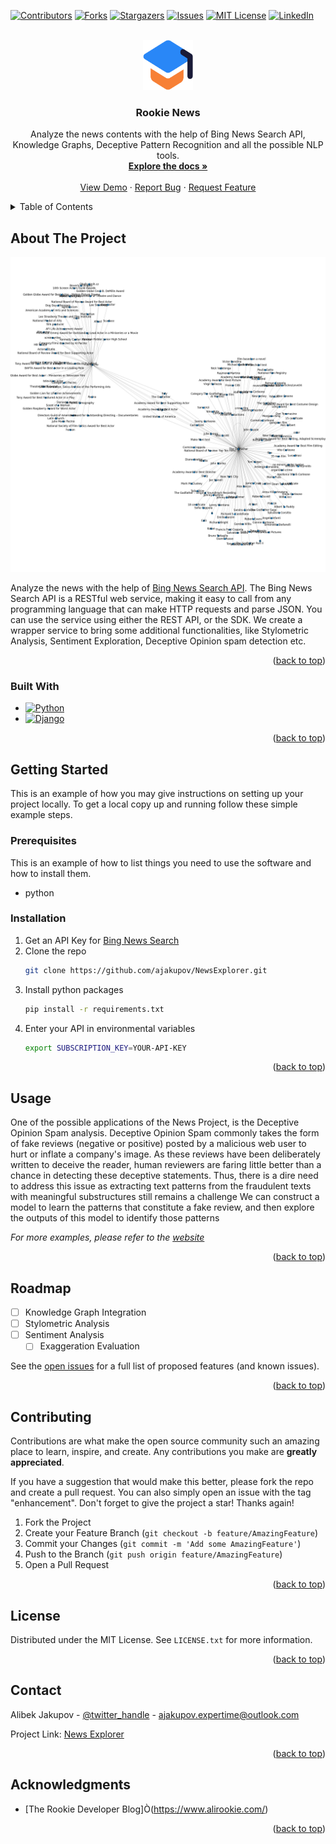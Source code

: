 <a name="readme-top"></a>


<!-- PROJECT SHIELDS -->
<!--
*** I'm using markdown "reference style" links for readability.
*** Reference links are enclosed in brackets [ ] instead of parentheses ( ).
*** See the bottom of this document for the declaration of the reference variables
*** for contributors-url, forks-url, etc. This is an optional, concise syntax you may use.
*** https://www.markdownguide.org/basic-syntax/#reference-style-links
-->
[![Contributors][contributors-shield]][contributors-url]
[![Forks][forks-shield]][forks-url]
[![Stargazers][stars-shield]][stars-url]
[![Issues][issues-shield]][issues-url]
[![MIT License][license-shield]][license-url]
[![LinkedIn][linkedin-shield]][linkedin-url]



<!-- PROJECT LOGO -->
<br />
<div align="center">
  <a href="https://github.com/github_username/repo_name">
    <img src="images/logo-news.png" alt="Logo" width="80" height="80">
  </a>

<h3 align="center">Rookie News</h3>

  <p align="center">
    Analyze the news contents with the help of Bing News Search API, Knowledge Graphs, Deceptive Pattern Recognition and
    all the possible NLP tools.
    <br />
    <a href="https://github.com/ajakupov/NewsExplorer"><strong>Explore the docs »</strong></a>
    <br />
    <br />
    <a href="https://github.com/ajakupov/NewsExplorer">View Demo</a>
    ·
    <a href="https://github.com/ajakupov/NewsExplorer/issues">Report Bug</a>
    ·
    <a href="https://github.com/ajakupov/NewsExplorer/issues">Request Feature</a>
  </p>
</div>



<!-- TABLE OF CONTENTS -->
<details>
  <summary>Table of Contents</summary>
  <ol>
    <li>
      <a href="#about-the-project">About The Project</a>
      <ul>
        <li><a href="#built-with">Built With</a></li>
      </ul>
    </li>
    <li>
      <a href="#getting-started">Getting Started</a>
      <ul>
        <li><a href="#prerequisites">Prerequisites</a></li>
        <li><a href="#installation">Installation</a></li>
      </ul>
    </li>
    <li><a href="#usage">Usage</a></li>
    <li><a href="#roadmap">Roadmap</a></li>
    <li><a href="#contributing">Contributing</a></li>
    <li><a href="#license">License</a></li>
    <li><a href="#contact">Contact</a></li>
    <li><a href="#acknowledgments">Acknowledgments</a></li>
  </ol>
</details>



<!-- ABOUT THE PROJECT -->
## About The Project

[![Product Name Screen Shot][product-screenshot]](https://example.com)

Analyze the news with the help of [Bing News Search API](https://learn.microsoft.com/en-us/azure/cognitive-services/bing-news-search/search-the-web?WT.mc_id=AI-MVP-5003429).
The Bing News Search API is a RESTful web service, making it easy to call from any programming language that can make HTTP requests and parse JSON. 
You can use the service using either the REST API, or the SDK.
We create a wrapper service to bring some additional functionalities, like Stylometric Analysis, Sentiment Exploration, Deceptive Opinion spam detection etc.


<p align="right">(<a href="#readme-top">back to top</a>)</p>



### Built With

* [![Python][Python-logo]][Python-url]
* [![Django][Django-logo]][Django-url]


<p align="right">(<a href="#readme-top">back to top</a>)</p>



<!-- GETTING STARTED -->
## Getting Started

This is an example of how you may give instructions on setting up your project locally.
To get a local copy up and running follow these simple example steps.

### Prerequisites

This is an example of how to list things you need to use the software and how to install them.
* python

### Installation

1. Get an API Key for [Bing News Search](https://learn.microsoft.com/en-us/azure/cognitive-services/bing-news-search/search-the-web?WT.mc_id=AI-MVP-5003429)
2. Clone the repo
   ```sh
   git clone https://github.com/ajakupov/NewsExplorer.git
   ```
3. Install python packages
   ```sh
   pip install -r requirements.txt
   ```
4. Enter your API in environmental variables
   ```sh
   export SUBSCRIPTION_KEY=YOUR-API-KEY
   ```

<p align="right">(<a href="#readme-top">back to top</a>)</p>



<!-- USAGE EXAMPLES -->
## Usage

One of the possible applications of the News Project, is the Deceptive Opinion Spam analysis. 
Deceptive Opinion Spam commonly takes the form of fake reviews (negative or positive) posted by a malicious web user to hurt or inflate a company's image. 
As these reviews have been deliberately written to deceive the reader, human reviewers are faring little better than a chance in detecting these deceptive statements. 
Thus, there is a dire need to address this issue as extracting text patterns from the fraudulent texts with meaningful substructures still remains a challenge
We can construct a model to learn the patterns that constitute a fake review, and then explore the outputs of this model to identify those patterns

_For more examples, please refer to the [website](https://www.alirookie.com)_

<p align="right">(<a href="#readme-top">back to top</a>)</p>



<!-- ROADMAP -->
## Roadmap

- [ ] Knowledge Graph Integration
- [ ] Stylometric Analysis
- [ ] Sentiment Analysis
    - [ ] Exaggeration Evaluation

See the [open issues](https://github.com/ajakupov/NewsExplorer/issues) for a full list of proposed features (and known issues).

<p align="right">(<a href="#readme-top">back to top</a>)</p>



<!-- CONTRIBUTING -->
## Contributing

Contributions are what make the open source community such an amazing place to learn, inspire, and create. Any contributions you make are **greatly appreciated**.

If you have a suggestion that would make this better, please fork the repo and create a pull request. You can also simply open an issue with the tag "enhancement".
Don't forget to give the project a star! Thanks again!

1. Fork the Project
2. Create your Feature Branch (`git checkout -b feature/AmazingFeature`)
3. Commit your Changes (`git commit -m 'Add some AmazingFeature'`)
4. Push to the Branch (`git push origin feature/AmazingFeature`)
5. Open a Pull Request

<p align="right">(<a href="#readme-top">back to top</a>)</p>



<!-- LICENSE -->
## License

Distributed under the MIT License. See `LICENSE.txt` for more information.

<p align="right">(<a href="#readme-top">back to top</a>)</p>



<!-- CONTACT -->
## Contact

Alibek Jakupov - [@twitter_handle](https://twitter.com/ajakupov1) - ajakupov.expertime@outlook.com

Project Link: [News Explorer](https://github.com/ajakupov/NewsExplorer)

<p align="right">(<a href="#readme-top">back to top</a>)</p>



<!-- ACKNOWLEDGMENTS -->
## Acknowledgments

* [The Rookie Developer Blog]Ò(https://www.alirookie.com/)

<p align="right">(<a href="#readme-top">back to top</a>)</p>



<!-- MARKDOWN LINKS & IMAGES -->
<!-- https://www.markdownguide.org/basic-syntax/#reference-style-links -->
[contributors-shield]: https://img.shields.io/github/contributors/ajakupov/NewsExplorer.svg?style=for-the-badge
[contributors-url]: https://github.com/ajakupov/NewsExplorer/graphs/contributors
[forks-shield]: https://img.shields.io/github/forks/ajakupov/NewsExplorer.svg?style=for-the-badge
[forks-url]: https://github.com/ajakupov/NewsExplorer/network/members
[stars-shield]: https://img.shields.io/github/stars/ajakupov/NewsExplorer.svg?style=for-the-badge
[stars-url]: https://github.com/ajakupov/NewsExplorer/stargazers
[issues-shield]: https://img.shields.io/github/issues/ajakupov/NewsExplorer.svg?style=for-the-badge
[issues-url]: https://github.com/ajakupov/NewsExplorer/issues
[license-shield]: https://img.shields.io/github/license/ajakupov/NewsExplorer.svg?style=for-the-badge
[license-url]: https://github.com/ajakupov/NewsExplorer/blob/main/LICENSE
[linkedin-shield]: https://img.shields.io/badge/-LinkedIn-black.svg?style=for-the-badge&logo=linkedin&colorB=555
[linkedin-url]: https://www.linkedin.com/in/alibek-jakupov-30305b61/
[product-screenshot]: images/screenshot.png
[Next.js]: https://img.shields.io/badge/next.js-000000?style=for-the-badge&logo=nextdotjs&logoColor=white
[Next-url]: https://nextjs.org/
[React.js]: https://img.shields.io/badge/React-20232A?style=for-the-badge&logo=react&logoColor=61DAFB
[React-url]: https://reactjs.org/
[Vue.js]: https://img.shields.io/badge/Vue.js-35495E?style=for-the-badge&logo=vuedotjs&logoColor=4FC08D
[Vue-url]: https://vuejs.org/
[Angular.io]: https://img.shields.io/badge/Angular-DD0031?style=for-the-badge&logo=angular&logoColor=white
[Angular-url]: https://angular.io/
[Svelte.dev]: https://img.shields.io/badge/Svelte-4A4A55?style=for-the-badge&logo=svelte&logoColor=FF3E00
[Svelte-url]: https://svelte.dev/
[Laravel.com]: https://img.shields.io/badge/Laravel-FF2D20?style=for-the-badge&logo=laravel&logoColor=white
[Laravel-url]: https://laravel.com
[Bootstrap.com]: https://img.shields.io/badge/Bootstrap-563D7C?style=for-the-badge&logo=bootstrap&logoColor=white
[Bootstrap-url]: https://getbootstrap.com
[JQuery.com]: https://img.shields.io/badge/jQuery-0769AD?style=for-the-badge&logo=jquery&logoColor=white
[JQuery-url]: https://jquery.com 
[Python-logo]: https://img.shields.io/badge/python-0769AD?style=for-the-badge&logo=python&logoColor=white
[Python-url]: https://www.python.org
[Django-logo]: https://img.shields.io/badge/django-35495E?style=for-the-badge&logo=django&logoColor=4FC08D
[Django-url]: https://www.djangoproject.com